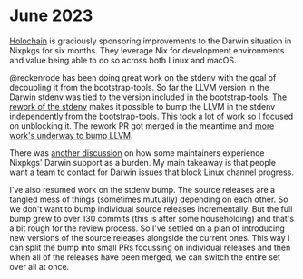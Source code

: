 # June 2023

[Holochain](https://www.holochain.org/) is graciously sponsoring improvements
to the Darwin situation in Nixpkgs for six months. They leverage Nix for
development environments and value being able to do so across both Linux and
macOS.

@reckenrode has been doing great work on the stdenv with the goal of decoupling
it from the bootstrap-tools. So far the LLVM version in the Darwin stdenv was
tied to the version included in the bootstrap-tools. [The rework of the
stdenv](https://github.com/NixOS/nixpkgs/pull/240433) makes it possible to bump
the LLVM in the stdenv independently from the bootstrap-tools. This [took a lot
of work](https://github.com/NixOS/nixpkgs/issues/234710) so I focused on
unblocking it. The rework PR got merged in the meantime and [more work's
underway to bump LLVM](https://github.com/NixOS/nixpkgs/pull/241692).

There was [another
discussion](https://discourse.nixos.org/t/darwin-again/29331) on how some
maintainers experience Nixpkgs' Darwin support as a burden. My main takeaway is
that people want a team to contact for Darwin issues that block Linux channel
progress.

I've also resumed work on the stdenv bump. The source releases are a tangled
mess of things (sometimes mutually) depending on each other. So we don't want
to bump individual source releases incrementally. But the full bump grew to
over 130 commits (this is after some householding) and that's a bit rough for
the review process. So I've settled on a plan of introducing new versions of
the source releases alongside the current ones. This way I can split the bump
into small PRs focussing on individual releases and then when all of the
releases have been merged, we can switch the entire set over all at once.
